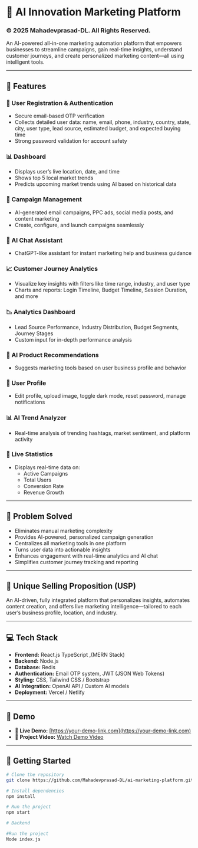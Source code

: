 # 🚀 AI Innovation Marketing Platform      
### © 2025 Mahadevprasad-DL. All Rights Reserved.

An AI-powered all-in-one marketing automation platform that empowers businesses to streamline campaigns, gain real-time insights, understand customer journeys, and create personalized marketing content—all using intelligent tools.

---

## 🌟 Features

### 🔐 User Registration & Authentication
- Secure email-based OTP verification
- Collects detailed user data: name, email, phone, industry, country, state, city, user type, lead source, estimated budget, and expected buying time
- Strong password validation for account safety

### 📊 Dashboard
- Displays user’s live location, date, and time
- Shows top 5 local market trends
- Predicts upcoming market trends using AI based on historical data

### 📣 Campaign Management
- AI-generated email campaigns, PPC ads, social media posts, and content marketing
- Create, configure, and launch campaigns seamlessly

### 💬 AI Chat Assistant
- ChatGPT-like assistant for instant marketing help and business guidance

### 📈 Customer Journey Analytics
- Visualize key insights with filters like time range, industry, and user type
- Charts and reports: Login Timeline, Budget Timeline, Session Duration, and more

### 📉 Analytics Dashboard
- Lead Source Performance, Industry Distribution, Budget Segments, Journey Stages
- Custom input for in-depth performance analysis


### 🧠 AI Product Recommendations
- Suggests marketing tools based on user business profile and behavior

### 👤 User Profile
- Edit profile, upload image, toggle dark mode, reset password, manage notifications

### 📊 AI Trend Analyzer
- Real-time analysis of trending hashtags, market sentiment, and platform activity

### 📍 Live Statistics
- Displays real-time data on:
  - Active Campaigns
  - Total Users
  - Conversion Rate
  - Revenue Growth

---

## 🧩 Problem Solved

- Eliminates manual marketing complexity
- Provides AI-powered, personalized campaign generation
- Centralizes all marketing tools in one platform
- Turns user data into actionable insights
- Enhances engagement with real-time analytics and AI chat
- Simplifies customer journey tracking and reporting

---

## 🔑 Unique Selling Proposition (USP)

An AI-driven, fully integrated platform that personalizes insights, automates content creation, and offers live marketing intelligence—tailored to each user’s business profile, location, and industry.

---

## 💻 Tech Stack

- **Frontend:** React.js  TypeScript ,(MERN Stack)
- **Backend:** Node.js
- **Database:**  Redis
- **Authentication:** Email OTP system, JWT (JSON Web Tokens)
- **Styling:** CSS, Tailwind CSS / Bootstrap
- **AI Integration:** OpenAI API / Custom AI models
- **Deployment:** Vercel / Netlify

---

## 📎 Demo

- 🔗 **Live Demo:** [https://your-demo-link.com](https://your-demo-link.com)
- 🎥 **Project Video:** [Watch Demo Video](https://your-demo-video-link.com)

---

## 🚀 Getting Started

```bash
# Clone the repository
git clone https://github.com/Mahadevprasad-DL/ai-marketing-platform.git

# Install dependencies
npm install

# Run the project
npm start

# Backend 

#Run the project
Node index.js







